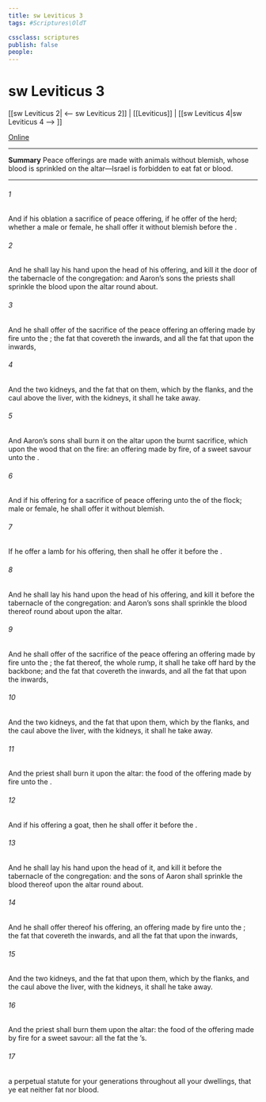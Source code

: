 ```yaml
---
title: sw Leviticus 3
tags: #Scriptures\OldT

cssclass: scriptures
publish: false
people:
---
```


# sw Leviticus 3
[[sw Leviticus 2| <-- sw Leviticus 2]] | [[Leviticus]] | [[sw Leviticus 4|sw Leviticus 4 --> ]]

[Online](https://churchofjesuschrist.org/study/scriptures/ot/lev/3?lang=eng)

---
__Summary__
Peace offerings are made with animals without blemish, whose blood is sprinkled on the altar—Israel is forbidden to eat fat or blood.

---
###### 1 
And if his oblation  a sacrifice of peace offering, if he offer  of the herd; whether  a male or female, he shall offer it without blemish before the .

###### 2 
And he shall lay his hand upon the head of his offering, and kill it  the door of the tabernacle of the congregation: and Aaron’s sons the priests shall sprinkle the blood upon the altar round about.

###### 3 
And he shall offer of the sacrifice of the peace offering an offering made by fire unto the ; the fat that covereth the inwards, and all the fat that  upon the inwards,

###### 4 
And the two kidneys, and the fat that  on them, which  by the flanks, and the caul above the liver, with the kidneys, it shall he take away.

###### 5 
And Aaron’s sons shall burn it on the altar upon the burnt sacrifice, which  upon the wood that  on the fire:  an offering made by fire, of a sweet savour unto the .

###### 6 
And if his offering for a sacrifice of peace offering unto the   of the flock; male or female, he shall offer it without blemish.

###### 7 
If he offer a lamb for his offering, then shall he offer it before the .

###### 8 
And he shall lay his hand upon the head of his offering, and kill it before the tabernacle of the congregation: and Aaron’s sons shall sprinkle the blood thereof round about upon the altar.

###### 9 
And he shall offer of the sacrifice of the peace offering an offering made by fire unto the ; the fat thereof,  the whole rump, it shall he take off hard by the backbone; and the fat that covereth the inwards, and all the fat that  upon the inwards,

###### 10 
And the two kidneys, and the fat that  upon them, which  by the flanks, and the caul above the liver, with the kidneys, it shall he take away.

###### 11 
And the priest shall burn it upon the altar:  the food of the offering made by fire unto the .

###### 12 
And if his offering  a goat, then he shall offer it before the .

###### 13 
And he shall lay his hand upon the head of it, and kill it before the tabernacle of the congregation: and the sons of Aaron shall sprinkle the blood thereof upon the altar round about.

###### 14 
And he shall offer thereof his offering,  an offering made by fire unto the ; the fat that covereth the inwards, and all the fat that  upon the inwards,

###### 15 
And the two kidneys, and the fat that  upon them, which  by the flanks, and the caul above the liver, with the kidneys, it shall he take away.

###### 16 
And the priest shall burn them upon the altar:  the food of the offering made by fire for a sweet savour: all the fat  the ’s.

###### 17 
 a perpetual statute for your generations throughout all your dwellings, that ye eat neither fat nor blood.


